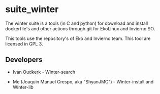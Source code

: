 # suite_winter
The winter suite is a tools (in C and python) for download and install dockerfile's and other actions through git for EkoLinux and Invierno SO. 

This tools use the repository's of Eko and Invierno team. This tool are licensed in GPL 3.

## Developers

* Ivan Oudkerk - Winter-search

* Me (Joaquin Manuel Crespo, aka "ShyanJMC") - Winter-install and Winter-lib
